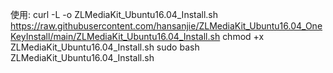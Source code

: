 使用:
    curl -L -o ZLMediaKit_Ubuntu16.04_Install.sh https://raw.githubusercontent.com/hansanjie/ZLMediaKit_Ubuntu16.04_OneKeyInstall/main/ZLMediaKit_Ubuntu16.04_Install.sh
    chmod +x ZLMediaKit_Ubuntu16.04_Install.sh
    sudo bash ZLMediaKit_Ubuntu16.04_Install.sh